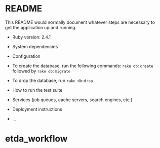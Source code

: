 # README

This README would normally document whatever steps are necessary to get the
application up and running.

* Ruby version: 2.4.1

* System dependencies

* Configuration

* To create the database, run the following commands: `rake db:create` followed by `rake db:migrate`
* To drop the database, run `rake db:drop`

* How to run the test suite

* Services (job queues, cache servers, search engines, etc.)

* Deployment instructions

* ...
# etda_workflow
